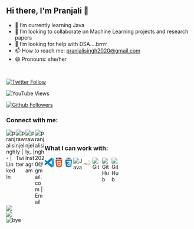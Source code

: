 ## Hi there, I'm Pranjali 👋

<!--
**pinpan123/pinpan123** is a ✨ _special_ ✨ repository because its `README.md` (this file) appears on your GitHub profile.
-->

- 🌱 I’m currently learning Java
- 👯 I’m looking to collaborate on Machine Learning projects and research papers
- 🤔 I’m looking for help with DSA....brrrr
- 📫 How to reach me: pranjalisingh2020@gmail.com
- 😄 Pronouns: she/her
<br />

[![Twitter Follow](https://img.shields.io/twitter/follow/prawnjelly?style=social)](https://twitter.com/intent/follow?original_referer=https%3A%2F%2Fgithub.com%2Fanishastwt&screen_name=anishastwt)

![YouTube Views](https://img.shields.io/youtube/channel/views/UC3nMU5wFm2SmxkI9gGkeTXg?style=social)

[![Github Followers](https://img.shields.io/github/followers/pinpan123?style=social)](https://github.com/intent/follow?original_referer=https%3A%2F%2Fgithub.com%2Fpinpan123&screen_name=pinpan123)
<br />
### Connect with me:

<img align="left" alt="pranjalisingh- | LinkedIn" width="26px" color="white" src="https://img.icons8.com/ios-filled/2x/linkedin.png" />
<img align="left" alt="prawnjelly | Twitter" width="26px" src="https://img.icons8.com/ios-filled/2x/twitter.png" />
<img align="left" alt="prawnjelly_ | Instagram" width="26px" src="https://img.icons8.com/windows/2x/instagram-new.png" />
<img align="left" alt="pranjalisingh2020@gmail.com | Email" width="26px" src="https://img.icons8.com/ios-glyphs/2x/new-post.png" />

<br />

### What I can work with:

<img align="left" alt="Visual Studio Code" width="26px" src="https://raw.githubusercontent.com/github/explore/80688e429a7d4ef2fca1e82350fe8e3517d3494d/topics/visual-studio-code/visual-studio-code.png" />
<img align="left" alt="HTML5" width="26px" src="https://raw.githubusercontent.com/github/explore/80688e429a7d4ef2fca1e82350fe8e3517d3494d/topics/html/html.png" />
<img align="left" alt="CSS3" width="26px" src="https://raw.githubusercontent.com/github/explore/80688e429a7d4ef2fca1e82350fe8e3517d3494d/topics/css/css.png" />
<img align="left" alt="Java" width="26px" src="https://img.icons8.com/color/2x/java-coffee-cup-logo.png" />
<img align="left" alt="MySQL" width="26pxng" src="https://raw.githubusercontent.com/github/explore/80688e429a7d4ef2fca1e82350fe8e3517d3494d/topics/mysql/mysql.png" />
<img align="left" alt="Git" width="26px" src="https://img.icons8.com/nolan/2x/git.png" />
<img align="left" alt="GitHub" width="26px" src="https://img.icons8.com/color/2x/github.png" />
<img align="left" alt="GitHub" width="26px" src="https://img.icons8.com/color/2x/python.png" />

<br />
<br />
<img  align="left" width="500" src="https://github-readme-stats.vercel.app/api?username=pinpan123&theme=radical&show_icons=true" />
<img  align="left" width="300" src="https://github-readme-stats.vercel.app/api/top-langs/?username=anuraghazra&layout=compact&theme=radical&show_icons=true" />

<br /><br />
<img src="https://y.yarn.co/47281f52-f5c9-4135-9892-15e5cee5bceb_text.gif" alt="bye" align="left" width="300" />





    




 


    

